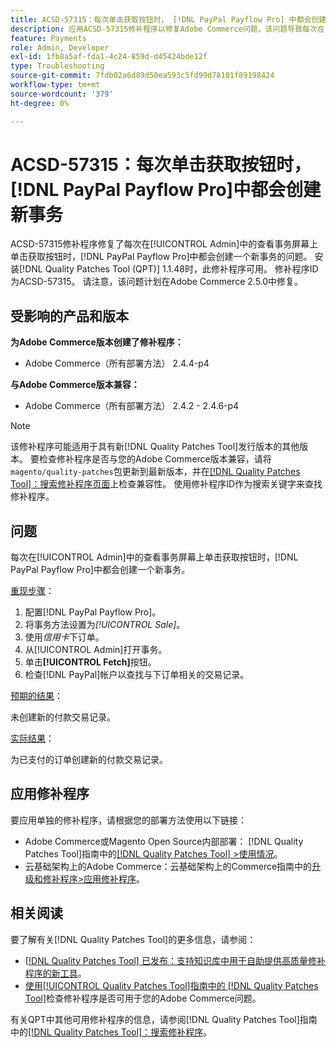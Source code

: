```yaml
---
title: ACSD-57315：每次单击获取按钮时， [!DNL PayPal Payflow Pro] 中都会创建新事务
description: 应用ACSD-57315修补程序以修复Adobe Commerce问题，该问题导致每次在[!UICONTROL Admin]中的查看事务屏幕上单击获取按钮时， [!DNL PayPal Payflow Pro] 中都会创建一个新事务。
feature: Payments
role: Admin, Developer
exl-id: 1fb8a5af-fda1-4c24-859d-d45424bde12f
type: Troubleshooting
source-git-commit: 7fdb02a6d89d50ea593c5fd99d78101f89198424
workflow-type: tm+mt
source-wordcount: '379'
ht-degree: 0%

---
```


# ACSD-57315：每次单击获取按钮时，[!DNL PayPal Payflow Pro]中都会创建新事务

ACSD-57315修补程序修复了每次在[!UICONTROL Admin]中的查看事务屏幕上单击获取按钮时，[!DNL PayPal Payflow Pro]中都会创建一个新事务的问题。 安装[!DNL Quality Patches Tool (QPT)] 1.1.48时，此修补程序可用。 修补程序ID为ACSD-57315。 请注意，该问题计划在Adobe Commerce 2.5.0中修复。

## 受影响的产品和版本

**为Adobe Commerce版本创建了修补程序：**

* Adobe Commerce（所有部署方法） 2.4.4-p4

**与Adobe Commerce版本兼容：**

* Adobe Commerce（所有部署方法） 2.4.2 - 2.4.6-p4

>[!NOTE]
>
>该修补程序可能适用于具有新[!DNL Quality Patches Tool]发行版本的其他版本。 要检查修补程序是否与您的Adobe Commerce版本兼容，请将`magento/quality-patches`包更新到最新版本，并在[[!DNL Quality Patches Tool]：搜索修补程序页面](https://experienceleague.adobe.com/tools/commerce-quality-patches/index.html)上检查兼容性。 使用修补程序ID作为搜索关键字来查找修补程序。

## 问题

每次在[!UICONTROL Admin]中的查看事务屏幕上单击获取按钮时，[!DNL PayPal Payflow Pro]中都会创建一个新事务。

<u>重现步骤</u>：

1. 配置[!DNL PayPal Payflow Pro]。
1. 将事务方法设置为&#x200B;*[!UICONTROL Sale]*。
1. 使用&#x200B;*信用卡*&#x200B;下订单。
1. 从[!UICONTROL Admin]打开事务。
1. 单击&#x200B;**[!UICONTROL Fetch]**&#x200B;按钮。
1. 检查[!DNL PayPal]帐户以查找与下订单相关的交易记录。

<u>预期的结果</u>：

未创建新的付款交易记录。

<u>实际结果</u>：

为已支付的订单创建新的付款交易记录。

## 应用修补程序

要应用单独的修补程序，请根据您的部署方法使用以下链接：

* Adobe Commerce或Magento Open Source内部部署： [!DNL Quality Patches Tool]指南中的[[!DNL Quality Patches Tool] >使用情况](/help/tools/quality-patches-tool/usage.md)。
* 云基础架构上的Adobe Commerce：云基础架构上的Commerce指南中的[升级和修补程序>应用修补程序](https://experienceleague.adobe.com/docs/commerce-cloud-service/user-guide/develop/upgrade/apply-patches.html)。

## 相关阅读

要了解有关[!DNL Quality Patches Tool]的更多信息，请参阅：

* [[!DNL Quality Patches Tool] 已发布：支持知识库中用于自助提供高质量修补程序的新工具](https://experienceleague.adobe.com/en/docs/commerce-operations/tools/quality-patches-tool/quality-patches-tool-to-self-serve-quality-patches)。
* [使用[!UICONTROL Quality Patches Tool]指南中的 [!DNL Quality Patches Tool]](/help/tools/quality-patches-tool/patches-available-in-qpt/check-patch-for-magento-issue-with-magento-quality-patches.md)检查修补程序是否可用于您的Adobe Commerce问题。


有关QPT中其他可用修补程序的信息，请参阅[!DNL Quality Patches Tool]指南中的[[!DNL Quality Patches Tool]：搜索修补程序](https://experienceleague.adobe.com/tools/commerce-quality-patches/index.html)。
